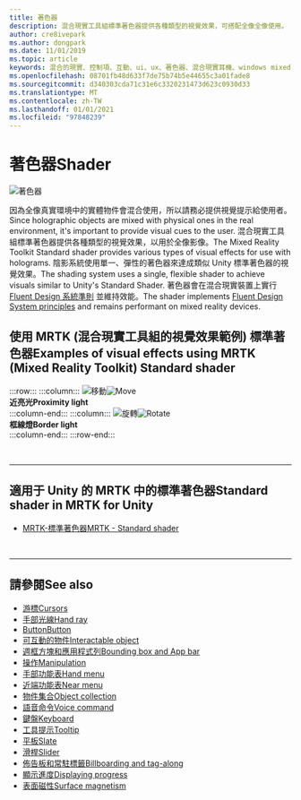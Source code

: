 ```yaml
---
title: 著色器
description: 混合現實工具組標準著色器提供各種類型的視覺效果，可搭配全像全像使用。
author: cre8ivepark
ms.author: dongpark
ms.date: 11/01/2019
ms.topic: article
keywords: 混合的現實、控制項、互動、ui、ux、著色器、混合現實耳機、windows mixed Reality 耳機、虛擬實境耳機、HoloLens、MRTK、混合現實工具組、視覺效果
ms.openlocfilehash: 08701fb48d633f7de75b74b5e44655c3a01fade8
ms.sourcegitcommit: d340303cda71c31e6c3320231473d623c0930d33
ms.translationtype: MT
ms.contentlocale: zh-TW
ms.lasthandoff: 01/01/2021
ms.locfileid: "97848239"
---
```

# <a name="shader"></a><span data-ttu-id="6e84c-104">著色器</span><span class="sxs-lookup"><span data-stu-id="6e84c-104">Shader</span></span>

![著色器](images/UX_Hero_StandardShader.jpg)

<span data-ttu-id="6e84c-106">因為全像真實環境中的實體物件會混合使用，所以請務必提供視覺提示給使用者。</span><span class="sxs-lookup"><span data-stu-id="6e84c-106">Since holographic objects are mixed with physical ones in the real environment, it's important to provide visual cues to the user.</span></span> <span data-ttu-id="6e84c-107">混合現實工具組標準著色器提供各種類型的視覺效果，以用於全像影像。</span><span class="sxs-lookup"><span data-stu-id="6e84c-107">The Mixed Reality Toolkit Standard shader provides various types of visual effects for use with holograms.</span></span> <span data-ttu-id="6e84c-108">陰影系統使用單一、彈性的著色器來達成類似 Unity 標準著色器的視覺效果。</span><span class="sxs-lookup"><span data-stu-id="6e84c-108">The shading system uses a single, flexible shader to achieve visuals similar to Unity's Standard Shader.</span></span> <span data-ttu-id="6e84c-109">著色器會在混合現實裝置上實行 [Fluent Design 系統準則](https://www.microsoft.com/design/fluent/#/) 並維持效能。</span><span class="sxs-lookup"><span data-stu-id="6e84c-109">The shader implements [Fluent Design System principles](https://www.microsoft.com/design/fluent/#/) and remains performant on mixed reality devices.</span></span>
<br>

## <a name="examples-of-visual-effects-using-mrtk-mixed-reality-toolkit-standard-shader"></a><span data-ttu-id="6e84c-110">使用 MRTK (混合現實工具組的視覺效果範例) 標準著色器</span><span class="sxs-lookup"><span data-stu-id="6e84c-110">Examples of visual effects using MRTK (Mixed Reality Toolkit) Standard shader</span></span> 
:::row:::
    :::column:::
       <span data-ttu-id="6e84c-111">![移動](images/UX_Button_Affordance_ProximityLight.jpg)</span><span class="sxs-lookup"><span data-stu-id="6e84c-111">![Move](images/UX_Button_Affordance_ProximityLight.jpg)</span></span><br>
       <span data-ttu-id="6e84c-112">**近亮光**</span><span class="sxs-lookup"><span data-stu-id="6e84c-112">**Proximity light**</span></span><br>
    :::column-end:::
    :::column:::
       <span data-ttu-id="6e84c-113">![旋轉](images/UX_Button_Affordance_FocusHighlight.jpg)</span><span class="sxs-lookup"><span data-stu-id="6e84c-113">![Rotate](images/UX_Button_Affordance_FocusHighlight.jpg)</span></span><br>
        <span data-ttu-id="6e84c-114">**框線燈**</span><span class="sxs-lookup"><span data-stu-id="6e84c-114">**Border light**</span></span><br>
    :::column-end:::
:::row-end:::

<br>

---

## <a name="standard-shader-in-mrtk-for-unity"></a><span data-ttu-id="6e84c-115">適用于 Unity 的 MRTK 中的標準著色器</span><span class="sxs-lookup"><span data-stu-id="6e84c-115">Standard shader in MRTK for Unity</span></span>

* [<span data-ttu-id="6e84c-116">MRTK-標準著色器</span><span class="sxs-lookup"><span data-stu-id="6e84c-116">MRTK - Standard shader</span></span>](https://microsoft.github.io/MixedRealityToolkit-Unity/Documentation/README_MRTKStandardShader.html)

<br>

---

## <a name="see-also"></a><span data-ttu-id="6e84c-117">請參閱</span><span class="sxs-lookup"><span data-stu-id="6e84c-117">See also</span></span>

* [<span data-ttu-id="6e84c-118">游標</span><span class="sxs-lookup"><span data-stu-id="6e84c-118">Cursors</span></span>](cursors.md)
* [<span data-ttu-id="6e84c-119">手部光線</span><span class="sxs-lookup"><span data-stu-id="6e84c-119">Hand ray</span></span>](point-and-commit.md)
* [<span data-ttu-id="6e84c-120">Button</span><span class="sxs-lookup"><span data-stu-id="6e84c-120">Button</span></span>](button.md)
* [<span data-ttu-id="6e84c-121">可互動的物件</span><span class="sxs-lookup"><span data-stu-id="6e84c-121">Interactable object</span></span>](interactable-object.md)
* [<span data-ttu-id="6e84c-122">週框方塊和應用程式列</span><span class="sxs-lookup"><span data-stu-id="6e84c-122">Bounding box and App bar</span></span>](app-bar-and-bounding-box.md)
* [<span data-ttu-id="6e84c-123">操作</span><span class="sxs-lookup"><span data-stu-id="6e84c-123">Manipulation</span></span>](direct-manipulation.md)
* [<span data-ttu-id="6e84c-124">手部功能表</span><span class="sxs-lookup"><span data-stu-id="6e84c-124">Hand menu</span></span>](hand-menu.md)
* [<span data-ttu-id="6e84c-125">近端功能表</span><span class="sxs-lookup"><span data-stu-id="6e84c-125">Near menu</span></span>](near-menu.md)
* [<span data-ttu-id="6e84c-126">物件集合</span><span class="sxs-lookup"><span data-stu-id="6e84c-126">Object collection</span></span>](object-collection.md)
* [<span data-ttu-id="6e84c-127">語音命令</span><span class="sxs-lookup"><span data-stu-id="6e84c-127">Voice command</span></span>](voice-input.md)
* [<span data-ttu-id="6e84c-128">鍵盤</span><span class="sxs-lookup"><span data-stu-id="6e84c-128">Keyboard</span></span>](keyboard.md)
* [<span data-ttu-id="6e84c-129">工具提示</span><span class="sxs-lookup"><span data-stu-id="6e84c-129">Tooltip</span></span>](tooltip.md)
* [<span data-ttu-id="6e84c-130">平板</span><span class="sxs-lookup"><span data-stu-id="6e84c-130">Slate</span></span>](slate.md)
* [<span data-ttu-id="6e84c-131">滑桿</span><span class="sxs-lookup"><span data-stu-id="6e84c-131">Slider</span></span>](slider.md)
* [<span data-ttu-id="6e84c-132">佈告板和常駐標籤</span><span class="sxs-lookup"><span data-stu-id="6e84c-132">Billboarding and tag-along</span></span>](billboarding-and-tag-along.md)
* [<span data-ttu-id="6e84c-133">顯示進度</span><span class="sxs-lookup"><span data-stu-id="6e84c-133">Displaying progress</span></span>](progress.md)
* [<span data-ttu-id="6e84c-134">表面磁性</span><span class="sxs-lookup"><span data-stu-id="6e84c-134">Surface magnetism</span></span>](surface-magnetism.md)
